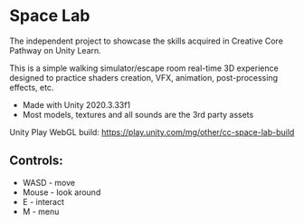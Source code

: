 # Space Lab
The independent project to showcase the skills acquired in Creative Core Pathway on Unity Learn.

This is a simple walking simulator/escape room real-time 3D experience designed to practice shaders creation, VFX, animation, post-processing effects, etc.

* Made with Unity 2020.3.33f1
* Most models, textures and all sounds are the 3rd party assets

Unity Play WebGL build: https://play.unity.com/mg/other/cc-space-lab-build

## Controls:
* WASD - move
* Mouse - look around
* E - interact
* M - menu
